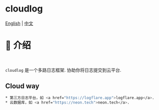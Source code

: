 # cloudlog
[English](README.md) | [中文](README_ZH.md)
# 📖 介绍
<br />

`cloudlog` 是一个多路日志框架. 协助你将日志提交到云平台.

## Cloud way
```bash
* 第三方日志平台，如 <a href="https://logflare.app">logflare.app</a>.
* 云数据库，如 <a href="https://neon.tech">neon.tech</a>.
```